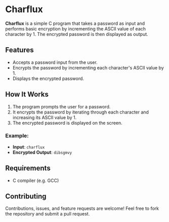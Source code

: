 # Charflux
**Charflux** is a simple C program that takes a password as input and performs basic encryption by incrementing the ASCII value of each character by 1. The encrypted password is then displayed as output.

## Features
- Accepts a password input from the user.
- Encrypts the password by incrementing each character's ASCII value by 1.
- Displays the encrypted password.

## How It Works
1. The program prompts the user for a password.
2. It encrypts the password by iterating through each character and increasing its ASCII value by 1.
3. The encrypted password is displayed on the screen.

### Example:
- **Input**: `charflux`
- **Encrypted Output**: `dibsgmvy`

## Requirements
- C compiler (e.g. GCC)

## Contributing
Contributions, issues, and feature requests are welcome! Feel free to fork the repository and submit a pull request.